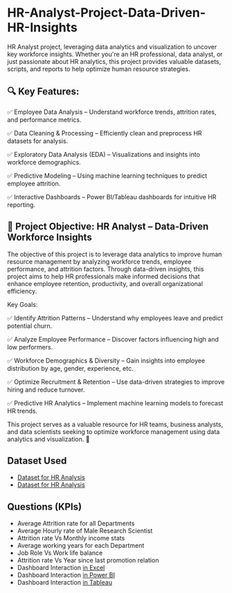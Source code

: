 # HR-Analyst-Project-Data-Driven-HR-Insights
HR Analyst project, leveraging data analytics and visualization to uncover key workforce insights. Whether you're an HR professional, data analyst, or just passionate about HR analytics, this project provides valuable datasets, scripts, and reports to help optimize human resource strategies.

## 🔍 Key Features:
✅ Employee Data Analysis – Understand workforce trends, attrition rates, and performance metrics.

✅ Data Cleaning & Processing – Efficiently clean and preprocess HR datasets for analysis.

✅ Exploratory Data Analysis (EDA) – Visualizations and insights into workforce demographics.

✅ Predictive Modeling – Using machine learning techniques to predict employee attrition.

✅ Interactive Dashboards – Power BI/Tableau dashboards for intuitive HR reporting.

## 🎯 Project Objective: HR Analyst – Data-Driven Workforce Insights
The objective of this project is to leverage data analytics to improve human resource management by analyzing workforce trends, employee performance, and attrition factors. Through data-driven insights, this project aims to help HR professionals make informed decisions that enhance employee retention, productivity, and overall organizational efficiency.

Key Goals:

✅ Identify Attrition Patterns – Understand why employees leave and predict potential churn.

✅ Analyze Employee Performance – Discover factors influencing high and low performers.

✅ Workforce Demographics & Diversity – Gain insights into employee distribution by age, gender, experience, etc.

✅ Optimize Recruitment & Retention – Use data-driven strategies to improve hiring and reduce turnover.

✅ Predictive HR Analytics – Implement machine learning models to forecast HR trends.

This project serves as a valuable resource for HR teams, business analysts, and data scientists seeking to optimize workforce management using data analytics and visualization. 🚀

## Dataset Used
- <a href="https://github.com/abhinavm0010/HR-Analyst-Project-Data-Driven-HR-Insights/blob/main/HR_1.xlsx">Dataset for HR Analysis</a>
- <a href="https://github.com/abhinavm0010/HR-Analyst-Project-Data-Driven-HR-Insights/blob/main/HR_2.xlsx">Dataset for HR Analysis</a>

## Questions (KPIs)

- Average Attrition rate for all Departments 
- Average Hourly rate of Male Research Scientist
- Attrition rate Vs Monthly income stats
- Average working years for each Department
- Job Role Vs Work life balance
- Attrition rate Vs Year since last promotion relation
- Dashboard Interaction <a href="https://github.com/abhinavm0010/HR-Analyst-Project-Data-Driven-HR-Insights/blob/main/Screenshot%202025-02-03%20232816.png">in Excel</a>
- Dashboard Interaction <a href="https://github.com/abhinavm0010/HR-Analyst-Project-Data-Driven-HR-Insights/blob/main/Screenshot%202025-02-03%20232902.png">in Power BI</a>
- Dashboard Interaction <a href="https://github.com/abhinavm0010/HR-Analyst-Project-Data-Driven-HR-Insights/blob/main/Screenshot%202025-02-03%20233006.png">in Tableau</a>
